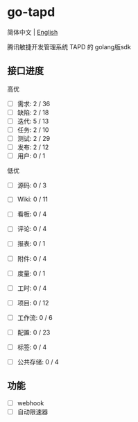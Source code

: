 # go-tapd

简体中文 | [English](README_EN.md)

腾讯敏捷开发管理系统 TAPD 的 golang版sdk


## 接口进度

高优
- [ ] 需求: 2 / 36
- [ ] 缺陷: 2 / 18
- [ ] 迭代: 5 / 13
- [ ] 任务: 2 / 10
- [ ] 测试: 2 / 29
- [ ] 发布: 2 / 12
- [ ] 用户: 0 / 1

低优
- [ ] 源码: 0 / 3
- [ ] Wiki: 0 / 11
- [ ] 看板: 0 / 4
- [ ] 评论: 0 / 4
- [ ] 报表: 0 / 1
- [ ] 附件: 0 / 4
- [ ] 度量: 0 / 1
- [ ] 工时: 0 / 4
- [ ] 项目: 0 / 12
- [ ] 工作流: 0 / 6
- [ ] 配置: 0 / 23
- [ ] 标签: 0 / 4
- [ ] 公共存储: 0 / 4


## 功能

- [ ] webhook
- [ ] 自动限速器